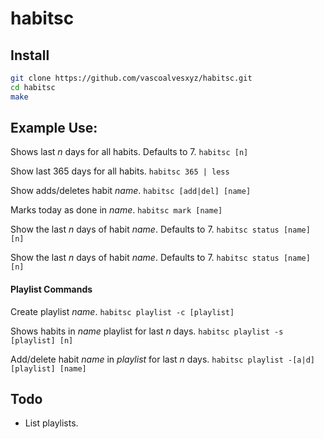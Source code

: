 # habitsc

## Install
```bash
git clone https://github.com/vascoalvesxyz/habitsc.git 
cd habitsc
make
```

## Example Use:

Shows last _n_ days for all habits. Defaults to 7. 
`habitsc [n]`

Show last 365 days for all habits. 
`habitsc 365 | less`

Show adds/deletes habit _name_.
`habitsc [add|del] [name]`

Marks today as done in _name_.
`habitsc mark [name]`

Show the last _n_ days of habit _name_. Defaults to 7.
`habitsc status [name] [n]`

Show the last _n_ days of habit _name_. Defaults to 7.
`habitsc status [name] [n]`

#### Playlist Commands 
Create playlist _name_.
`habitsc playlist -c [playlist]`

Shows habits in _name_ playlist for last _n_ days.
`habitsc playlist -s [playlist] [n]`

Add/delete habit _name_ in _playlist_ for last _n_ days.
`habitsc playlist -[a|d] [playlist] [name]`

## Todo
- List playlists.
